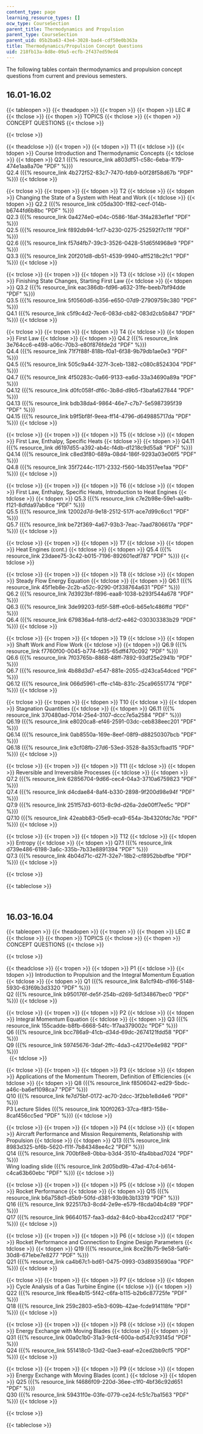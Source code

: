 ```yaml
---
content_type: page
learning_resource_types: []
ocw_type: CourseSection
parent_title: Thermodynamics and Propulsion
parent_type: CourseSection
parent_uid: 05b2ba63-43e4-3028-bad4-cdf50e0b363a
title: Thermodynamics/Propulsion Concept Questions
uid: 218fb13a-8d8e-09a5-ecfb-2f437ed59ed4
---
```


The following tables contain thermodynamics and propulsion concept questions from current and previous semesters.

16.01-16.02
-----------

{{< tableopen >}}
{{< theadopen >}}
{{< tropen >}}
{{< thopen >}}
LEC #
{{< thclose >}}
{{< thopen >}}
TOPICS
{{< thclose >}}
{{< thopen >}}
CONCEPT QUESTIONS
{{< thclose >}}

{{< trclose >}}

{{< theadclose >}}
{{< tropen >}}
{{< tdopen >}}
T1
{{< tdclose >}}
{{< tdopen >}}
Course Introduction and Thermodynamic Concepts
{{< tdclose >}}
{{< tdopen >}}
Q2.1 ({{% resource_link a803df51-c58c-6eba-1f79-474e1aa8a70e "PDF" %}})  
Q2.4 ({{% resource_link 4b272f52-83c7-7470-fdb9-b0f28f58d67b "PDF" %}})
{{< tdclose >}}

{{< trclose >}}
{{< tropen >}}
{{< tdopen >}}
T2
{{< tdclose >}}
{{< tdopen >}}
Changing the State of a System with Heat and Work
{{< tdclose >}}
{{< tdopen >}}
Q2.2 ({{% resource_link c05da300-1f82-cecf-014b-b6744fd6b8bc "PDF" %}})  
Q2.3 ({{% resource_link 0a4274e0-e04c-0586-16af-3f4a283ef1ef "PDF" %}})  
Q2.5 ({{% resource_link f892db94-1cf7-b230-0275-252592f7c11f "PDF" %}})  
Q2.6 ({{% resource_link f57d4fb7-39c3-3526-0428-51d65f4968e9 "PDF" %}})  
Q3.3 ({{% resource_link 20f201d8-db51-4539-9940-aff5218c2fc1 "PDF" %}})
{{< tdclose >}}

{{< trclose >}}
{{< tropen >}}
{{< tdopen >}}
T3
{{< tdclose >}}
{{< tdopen >}}
Finishing State Changes, Starting First Law
{{< tdclose >}}
{{< tdopen >}}
Q3.2 ({{% resource_link eac386db-fd96-a632-31fe-beeb7bf94dde "PDF" %}})  
Q3.5 ({{% resource_link 5f0560d6-b356-e650-07d9-27909759c380 "PDF" %}})  
Q4.1 ({{% resource_link c5f9c4d2-7ec6-083d-cb82-083d2cb5b847 "PDF" %}})
{{< tdclose >}}

{{< trclose >}}
{{< tropen >}}
{{< tdopen >}}
T4
{{< tdclose >}}
{{< tdopen >}}
First Law
{{< tdclose >}}
{{< tdopen >}}
Q4.2 ({{% resource_link 3e764cc6-e498-a06c-70b3-e80f876fde2d "PDF" %}})  
Q4.4 ({{% resource_link 71f7f88f-818b-f0a1-6f38-9b79db1ae0e3 "PDF" %}})  
Q4.5 ({{% resource_link 505c9a44-327f-3ceb-1382-c080c8524304 "PDF" %}})  
Q4.7 ({{% resource_link 4f50283c-0a66-9133-ea6d-33a34690a89a "PDF" %}})  
Q4.12 ({{% resource_link d0fc058f-df6c-3b8d-d9b5-f3bafa627844 "PDF" %}})  
Q4.13 ({{% resource_link bdb38da4-9864-46e7-c7b7-5e5987395f39 "PDF" %}})  
Q4.15 ({{% resource_link b9f5bf8f-9eea-ff14-4796-d649885717da "PDF" %}})
{{< tdclose >}}

{{< trclose >}}
{{< tropen >}}
{{< tdopen >}}
T5
{{< tdclose >}}
{{< tdopen >}}
First Law, Enthalpy, Specific Heats
{{< tdclose >}}
{{< tdopen >}}
Q4.11 ({{% resource_link d6197d55-a392-ab4c-f4db-d1218c9d55a8 "PDF" %}})  
Q4.14 ({{% resource_link c8ed3f80-689a-08d4-186f-9293a03e06f5 "PDF" %}})  
Q4.8 ({{% resource_link 35f7244c-1171-2332-f560-14b3517ee1aa "PDF" %}})
{{< tdclose >}}

{{< trclose >}}
{{< tropen >}}
{{< tdopen >}}
T6
{{< tdclose >}}
{{< tdopen >}}
First Law, Enthalpy, Specific Heats, Introduction to Heat Engines
{{< tdclose >}}
{{< tdopen >}}
Q5.3 ({{% resource_link c7e2b98e-59e1-aa9b-f121-8dfda97ab8ce "PDF" %}})  
Q5.5 ({{% resource_link 12002d7d-9e18-2512-517f-ace7d99c6cc1 "PDF" %}})  
Q5.7 ({{% resource_link be72f369-4a67-93b3-7eac-7aad7806617a "PDF" %}})
{{< tdclose >}}

{{< trclose >}}
{{< tropen >}}
{{< tdopen >}}
T7
{{< tdclose >}}
{{< tdopen >}}
Heat Engines (cont.)
{{< tdclose >}}
{{< tdopen >}}
Q5.4 ({{% resource_link 23daee75-3c42-b015-7196-892601edf787 "PDF" %}})
{{< tdclose >}}

{{< trclose >}}
{{< tropen >}}
{{< tdopen >}}
T8
{{< tdclose >}}
{{< tdopen >}}
Steady Flow Energy Equation
{{< tdclose >}}
{{< tdopen >}}
Q6.1 ({{% resource_link 45f1eb8e-2c2b-a52c-9290-0f338764a631 "PDF" %}})  
Q6.2 ({{% resource_link 7d3923bf-f896-eaa8-1038-b293f544a678 "PDF" %}})  
Q6.3 ({{% resource_link 3de99203-fd5f-58ff-e0c6-b65e1c486ffd "PDF" %}})  
Q6.4 ({{% resource_link 679836a4-fd18-dcf2-e462-030303383b29 "PDF" %}})
{{< tdclose >}}

{{< trclose >}}
{{< tropen >}}
{{< tdopen >}}
T9
{{< tdclose >}}
{{< tdopen >}}
Shaft Work and Flow Work
{{< tdclose >}}
{{< tdopen >}}
Q6.9 ({{% resource_link f7760f00-0045-b774-fd35-65dff470c092 "PDF" %}})  
Q6.6 ({{% resource_link 7f03765b-8868-48ff-7892-93df25e2941b "PDF" %}})  
Q6.7 ({{% resource_link 4b88d3d7-e547-881e-2055-d243ca54dced "PDF" %}})  
Q6.12 ({{% resource_link 066d5961-cffe-c14b-831c-25ca96551774 "PDF" %}})
{{< tdclose >}}

{{< trclose >}}
{{< tropen >}}
{{< tdopen >}}
T10
{{< tdclose >}}
{{< tdopen >}}
Stagnation Quantities
{{< tdclose >}}
{{< tdopen >}}
Q6.11 ({{% resource_link 370480ad-7014-25e4-3107-dccc7e5a2584 "PDF" %}})  
Q6.19 ({{% resource_link e8020ca8-ef46-2591-03dc-ceb838eec201 "PDF" %}})  
Q6.14 ({{% resource_link 0ab8550a-169e-8eef-08f9-d88250307bcb "PDF" %}})  
Q6.18 ({{% resource_link e3cf08fb-27d6-53ed-3528-8a353cfbad15 "PDF" %}})
{{< tdclose >}}

{{< trclose >}}
{{< tropen >}}
{{< tdopen >}}
T11
{{< tdclose >}}
{{< tdopen >}}
Reversible and Irreversible Processes
{{< tdclose >}}
{{< tdopen >}}
Q7.2 ({{% resource_link 62856704-9d66-cec4-04a3-3710a6759823 "PDF" %}})  
Q7.4 ({{% resource_link d4cdae84-8af4-b330-2898-9f200d98e94f "PDF" %}})  
Q7.9 ({{% resource_link 251f57d3-6013-8c9d-d26a-2de00ff7ee5c "PDF" %}})  
Q7.10 ({{% resource_link 42eabb83-05e9-eca9-654a-3b4320fdc7dc "PDF" %}})
{{< tdclose >}}

{{< trclose >}}
{{< tropen >}}
{{< tdopen >}}
T12
{{< tdclose >}}
{{< tdopen >}}
Entropy
{{< tdclose >}}
{{< tdopen >}}
Q7.1 ({{% resource_link d739e486-6198-3a6c-335b-7b33e8891394 "PDF" %}})  
Q7.3 ({{% resource_link 4b04d71c-d27f-32e7-18b2-cf8952bbdfbe "PDF" %}})
{{< tdclose >}}

{{< trclose >}}

{{< tableclose >}}

  
 

16.03-16.04
-----------

{{< tableopen >}}
{{< theadopen >}}
{{< tropen >}}
{{< thopen >}}
LEC #
{{< thclose >}}
{{< thopen >}}
TOPICS
{{< thclose >}}
{{< thopen >}}
CONCEPT QUESTIONS
{{< thclose >}}

{{< trclose >}}

{{< theadclose >}}
{{< tropen >}}
{{< tdopen >}}
P1
{{< tdclose >}}
{{< tdopen >}}
Introduction to Propulsion and the Integral Momentum Equation
{{< tdclose >}}
{{< tdopen >}}
Q1 ({{% resource_link 8a1cf94b-d166-5148-5930-63f69b3d3320 "PDF" %}})  
Q2 ({{% resource_link b950176f-de5f-254b-d269-5d134867bec0 "PDF" %}})
{{< tdclose >}}

{{< trclose >}}
{{< tropen >}}
{{< tdopen >}}
P2
{{< tdclose >}}
{{< tdopen >}}
Integral Momentum Equation
{{< tdclose >}}
{{< tdopen >}}
Q3 ({{% resource_link 155cadde-b8fb-6668-54fc-1f7aa379002c "PDF" %}})  
Q6 ({{% resource_link bcc786a9-41cb-d34d-69dc-2674121fdd58 "PDF" %}})  
Q9 ({{% resource_link 59745676-3daf-2ffc-4da3-c42170e4e982 "PDF" %}})  
 
{{< tdclose >}}

{{< trclose >}}
{{< tropen >}}
{{< tdopen >}}
P3
{{< tdclose >}}
{{< tdopen >}}
Applications of the Momentum Theorem, Definition of Efficiencies
{{< tdclose >}}
{{< tdopen >}}
Q8 ({{% resource_link f8506042-ed29-5bdc-a46c-ba6ef1098ca7 "PDF" %}})  
Q10 ({{% resource_link fe7d75bf-0172-ac70-2dcc-3f2bb1e8d4e6 "PDF" %}})  
P3 Lecture Slides ({{% resource_link 100f0263-37ca-f8f3-158e-8caf456cc5ed "PDF" %}})
{{< tdclose >}}

{{< trclose >}}
{{< tropen >}}
{{< tdopen >}}
P4
{{< tdclose >}}
{{< tdopen >}}
Aircraft Performance and Mission Requirements, Relationship with Propulsion
{{< tdclose >}}
{{< tdopen >}}
Q13 ({{% resource_link 8983d325-bf6b-5620-f11f-7b84348ee4c2 "PDF" %}})  
Q14 ({{% resource_link 700bf8e8-0bba-b3d4-3510-4fa4bbad7024 "PDF" %}})  
Wing loading slide ({{% resource_link 2d05bd9b-47ad-47c4-b614-c4ca63b60ebc "PDF" %}})
{{< tdclose >}}

{{< trclose >}}
{{< tropen >}}
{{< tdopen >}}
P5
{{< tdclose >}}
{{< tdopen >}}
Rocket Performance
{{< tdclose >}}
{{< tdopen >}}
Q15 ({{% resource_link b6a758d1-d5b9-50fd-d381-93b9b3b13319 "PDF" %}})  
Q16 ({{% resource_link 922517b3-8cd4-2e9e-e579-f8cda04b4c89 "PDF" %}})  
Q17 ({{% resource_link 96640157-faa3-dda2-84c0-bba42ccd2417 "PDF" %}})
{{< tdclose >}}

{{< trclose >}}
{{< tropen >}}
{{< tdopen >}}
P6
{{< tdclose >}}
{{< tdopen >}}
Rocket Performance and Connection to Engine Design Parameters
{{< tdclose >}}
{{< tdopen >}}
Q19 ({{% resource_link 8ce29b75-9e58-5af6-30d8-671ebe7e8277 "PDF" %}})  
Q21 ({{% resource_link ca4b67c1-bd61-0475-0993-03d8935690aa "PDF" %}})
{{< tdclose >}}

{{< trclose >}}
{{< tropen >}}
{{< tdopen >}}
P7
{{< tdclose >}}
{{< tdopen >}}
Cycle Analysis of a Gas Turbine Engine
{{< tdclose >}}
{{< tdopen >}}
Q22 ({{% resource_link f6ea4b15-5f42-c6fa-b115-b2b6c87725fe "PDF" %}})  
Q18 ({{% resource_link 259c2803-e5b3-609b-42ae-fcde914118fe "PDF" %}})
{{< tdclose >}}

{{< trclose >}}
{{< tropen >}}
{{< tdopen >}}
P8
{{< tdclose >}}
{{< tdopen >}}
Energy Exchange with Moving Blades
{{< tdclose >}}
{{< tdopen >}}
Q31 ({{% resource_link 00a0c1b0-31a3-9cf4-600a-bd547c93145d "PDF" %}})  
Q24 ({{% resource_link 551418c0-13d2-0ae3-eaaf-e2ced2bb9cf5 "PDF" %}})
{{< tdclose >}}

{{< trclose >}}
{{< tropen >}}
{{< tdopen >}}
P9
{{< tdclose >}}
{{< tdopen >}}
Energy Exchange with Moving Blades (cont.)
{{< tdclose >}}
{{< tdopen >}}
Q25 ({{% resource_link f4686f09-220d-36ee-c1f0-4bf36c92d651 "PDF" %}})  
Q30 ({{% resource_link 59431f0e-03fe-0779-ce24-fc51c7ba1563 "PDF" %}})
{{< tdclose >}}

{{< trclose >}}

{{< tableclose >}}